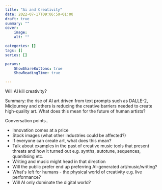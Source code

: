 ```yaml
---
title: "Ai and Creativity"
date: 2022-07-17T09:06:50+01:00
draft: true
summary: ""
cover: 
    image: 
    alt: ""

categories: []
tags: []
series: []

params:
    ShowShareButtons: true
    ShowReadingTime: true

---
```


Will AI kill creativity?

Summary: the rise of AI art driven from text prompts such as DALLE-2, Midjourney and others is reducing the creative barriers needed to create high-quality art. What does this mean for the future of human artists?

Conversation points.. 
- Innovation comes at a price
- Stock images (what other industries could be affected?)
- If everyone can create art, what does this mean? 
- Talk about examples in the past of creative music tools that present threats and how it turned out e.g. synths, autotune, sequences, quanitising etc.
- Writing and music might head in that direction
- Will the public prefer end up preferring AI-generated art/music/writing?
- What's left for humans - the physical world of creativity e.g. live performance?
- Will AI only dominate the digital world?